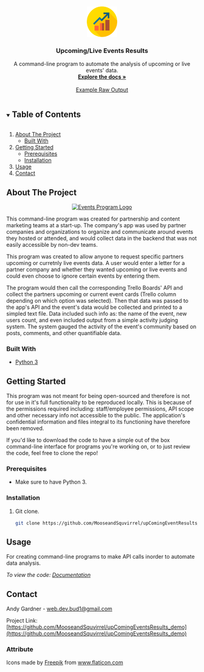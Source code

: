 <!--
*** Thanks for checking out the Best-README-Template. If you have a suggestion
*** that would make this better, please fork the upComingEventResults_demo and create a pull request
*** or simply open an issue with the tag "enhancement".
*** Thanks again! Now go create something AMAZING! :D
***
***
***
*** To avoid retyping too much info. Do a search and replace for the following:
*** github_username, upComingEventResults_demo_name, twitter_handle, email, project_title, project_description
-->



<!-- PROJECT SHIELDS -->
<!--
*** I'm using markdown "reference style" links for readability.
*** Reference links are enclosed in brackets [ ] instead of parentheses ( ).
*** See the bottom of this document for the declaration of the reference variables
*** for contributors-url, forks-url, etc. This is an optional, concise syntax you may use.
*** https://www.markdownguide.org/basic-syntax/#reference-style-links
-->


<!-- PROJECT LOGO -->
<br />
<p align="center">
  <a href="https://github.com/MooseandSquvirrel/upComingEventsResults_demo">
    <img src="images/profits.png" alt="Events Program Logo" width="80" height="80">
  </a>

  <h3 align="center">Upcoming/Live Events Results</h3>

  <p align="center">
    A command-line program to automate the analysis of upcoming or live events' data.
    <br />
    <a href="https://github.com/MooseandSquvirrel/upComingEventsResults_demo"><strong>Explore the docs »</strong></a>
    <br />
    <br />
    <a href="https://github.com/MooseandSquvirrel/upComingEventResults_demo/blob/master/file_eventsLive.txt">Example Raw Output</a>
  </p>
</p>



<!-- TABLE OF CONTENTS -->
<details open="open">
  <summary><h2 style="display: inline-block">Table of Contents</h2></summary>
  <ol>
    <li>
      <a href="#about-the-project">About The Project</a>
      <ul>
        <li><a href="#built-with">Built With</a></li>
      </ul>
    </li>
    <li>
      <a href="#getting-started">Getting Started</a>
      <ul>
        <li><a href="#prerequisites">Prerequisites</a></li>
        <li><a href="#installation">Installation</a></li>
      </ul>
    </li>
    <li><a href="#usage">Usage</a></li>
    <li><a href="#contact">Contact</a></li>
  </ol>
</details>



<!-- ABOUT THE PROJECT -->
## About The Project

<p align="center">
  <a href="https://github.com/MooseandSquvirrel/upComingEventsResults_demo">
    <img src="images/upcomingExample.png" alt="Events Program Logo" width="450" height="350">
  </a>
</p>

This command-line program was created for partnership and content
marketing teams at a start-up. The company's app was used by partner companies and organizations to organize and communicate around events they hosted or attended, and would collect data in the backend that was not easily accessible by non-dev teams.

This program was created to allow anyone to request specific partners upcoming or curretnly live events data. A user would enter a letter for a partner company and 
whether they wanted upcoming or live events and could even choose to ignore certain
events by entering them.

The program would then call the corresponding Trello Boards' API and collect the partners upcoming or current event cards (Trello column depending on which option was selected). Then that data was passed to the app's API and the event's data would be collected and printed to a simpled text file. Data included such info as: the name of the event, new users count, and even included output from a simple activity judging system. The system gauged the activity of the event's community based on posts, comments, and other quantifiable data.

### Built With

* [Python 3](https://www.python.org/)


<!-- GETTING STARTED -->
## Getting Started

This program was not meant for being open-sourced and therefore
is not for use in it's full functionality to be reproduced locally. This is because of the permissions required including:
staff/employee permissions, API scope and other necessary info not accessible to the public. The application's confidential information and files integral to its functioning have therefore been removed. 

If you'd like to download the code to have a simple out of the box command-line interface for programs you're working on, or to just review the code, feel free
to clone the repo!

### Prerequisites

* Make sure to have Python 3.

### Installation

1. Git clone.
   ```sh
   git clone https://github.com/MooseandSquvirrel/upComingEventResults_demo.git
   ```

<!-- USAGE EXAMPLES -->
## Usage

For creating command-line programs to make API calls inorder to automate data analysis.

_To view the code: [Documentation](https://github.com/MooseandSquvirrel/upComingEventResults_demo.git)_


<!-- CONTACT -->
## Contact

Andy Gardner - web.dev.bud1@gmail.com

Project Link: [https://github.com/MooseandSquvirrel/upComingEventsResults_demo](https://github.com/MooseandSquvirrel/upComingEventsResults_demo)


### Attribute

<div>Icons made by <a href="https://www.flaticon.com/authors/freepik" title="Freepik">Freepik</a> from <a href="https://www.flaticon.com/" title="Flaticon">www.flaticon.com</a></div>


<!-- MARKDOWN LINKS & IMAGES -->
<!-- https://www.markdownguide.org/basic-syntax/#reference-style-links -->
[contributors-shield]: https://img.shields.io/github/contributors/MooseandSquvirrel/upComingEventResults_demo.svg?style=for-the-badge
[contributors-url]: https://github.com/MooseandSquvirrel/upComingEventResults_demo/graphs/contributors
[forks-shield]: https://img.shields.io/github/forks/MooseandSquvirrel/upComingEventResults_demo.svg?style=for-the-badge
[forks-url]: https://github.com/MooseandSquvirrel/upComingEventResults_demo/network/members
[stars-shield]: https://img.shields.io/github/stars/MooseandSquvirrel/upComingEventResults_demo.svg?style=for-the-badge
[stars-url]: https://github.com/MooseandSquvirrel/upComingEventResults_demo/stargazers
[issues-shield]: https://img.shields.io/github/issues/MooseandSquvirrel/upComingEventResults_demo.svg?style=for-the-badge
[issues-url]: https://github.com/MooseandSquvirrel/upComingEventResults_demo/issues
[license-shield]: https://img.shields.io/github/license/MooseandSquvirrel/upComingEventResults_demo.svg?style=for-the-badge
[license-url]: https://github.com/MooseandSquvirrel/upComingEventResults_demo/blob/master/LICENSE.txt
[linkedin-shield]: https://img.shields.io/badge/-LinkedIn-black.svg?style=for-the-badge&logo=linkedin&colorB=555
[linkedin-url]: https://linkedin.com/in/MooseandSquvirrel

